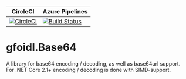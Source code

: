 | CircleCI | Azure Pipelines |  
| -- | -- |  
| [![CircleCI](https://circleci.com/gh/gfoidl/Base64/tree/master.svg?style=svg)](https://circleci.com/gh/gfoidl/Base64/tree/master) | [![Build Status](https://dev.azure.com/gh-gfoidl/github-Projects/_apis/build/status/Base64)](https://dev.azure.com/gh-gfoidl/github-Projects/_build/latest?definitionId=2) |  

# gfoidl.Base64

A library for base64 encoding / decoding, as well as base64url support.  
For .NET Core 2.1+ encoding / decoding is done with SIMD-support.
